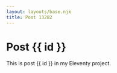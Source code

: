 ```yaml
---
layout: layouts/base.njk
title: Post 13282
---
```


# Post {{ id }}

This is post {{ id }} in my Eleventy project.
